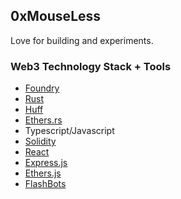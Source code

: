 ## 0xMouseLess

Love for building and experiments.

### Web3 Technology Stack + Tools
- [Foundry](https://book.getfoundry.sh/forge/index.html)
- [Rust](https://www.rust-lang.org/)
- [Huff](https://huff.sh/)
- [Ethers.rs](https://github.com/gakonst/ethers-rs)
- Typescript/Javascript 
- [Solidity](https://docs.soliditylang.org/en/v0.8.13/)
- [React](https://reactjs.org/docs/getting-started.html)
- [Express.js](https://expressjs.com/) 
- [Ethers.js](https://docs.ethers.io/v5/)
- [FlashBots](https://docs.flashbots.net/)

<!--
**0xMouseLess/0xMouseLess** is a ✨ _special_ ✨ repository because its `README.md` (this file) appears on your GitHub profile.

Here are some ideas to get you started:

- 🔭 I’m currently working on ...
- 🌱 I’m currently learning ...
- 👯 I’m looking to collaborate on ...
- 🤔 I’m looking for help with ...
- 💬 Ask me about ...
- 📫 How to reach me: ...
- 😄 Pronouns: ...
- ⚡ Fun fact: ...
-->
